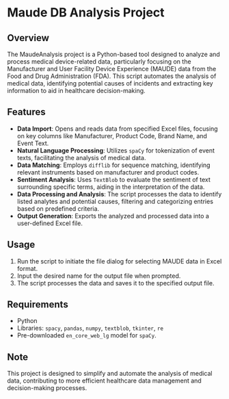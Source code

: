 # Maude DB Analysis Project

## Overview
The MaudeAnalysis project is a Python-based tool designed to analyze and process medical device-related data, particularly focusing on the Manufacturer and User Facility Device Experience (MAUDE) data from the Food and Drug Administration (FDA). This script automates the analysis of medical data, identifying potential causes of incidents and extracting key information to aid in healthcare decision-making.



## Features
- **Data Import**: Opens and reads data from specified Excel files, focusing on key columns like Manufacturer, Product Code, Brand Name, and Event Text.
- **Natural Language Processing**: Utilizes `spaCy` for tokenization of event texts, facilitating the analysis of medical data.
- **Data Matching**: Employs `difflib` for sequence matching, identifying relevant instruments based on manufacturer and product codes.
- **Sentiment Analysis**: Uses `TextBlob` to evaluate the sentiment of text surrounding specific terms, aiding in the interpretation of the data.
- **Data Processing and Analysis**: The script processes the data to identify listed analytes and potential causes, filtering and categorizing entries based on predefined criteria.
- **Output Generation**: Exports the analyzed and processed data into a user-defined Excel file.

## Usage
1. Run the script to initiate the file dialog for selecting MAUDE data in Excel format.
2. Input the desired name for the output file when prompted.
3. The script processes the data and saves it to the specified output file.

## Requirements
- Python
- Libraries: `spacy`, `pandas`, `numpy`, `textblob`, `tkinter`, `re`
- Pre-downloaded `en_core_web_lg` model for `spaCy`.

## Note
This project is designed to simplify and automate the analysis of medical data, contributing to more efficient healthcare data management and decision-making processes.

